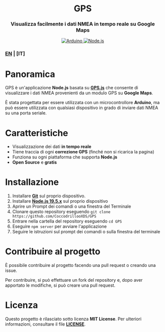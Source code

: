 <h1 align="center">GPS</h1>
<h3 align="center">Visualizza facilmente i dati NMEA in tempo reale su Google Maps</h2>
<p></p>
<p align="center">
<a href="https://www.arduino.cc/"><img src="https://img.shields.io/badge/Arduino-00979D?style=for-the-badge&logo=Arduino&logoColor=white" alt="Arduino">
<a href="https://nodejs.org"><img src="https://img.shields.io/badge/Node.js-43853D?style=for-the-badge&logo=node.js&logoColor=white" alt="Node.js">
</a>

### [EN](README.md) | **[IT]**

# Panoramica
GPS è un'applicazione **Node.js** basata su **[GPS.js](https://github.com/infusion/GPS.js)** che consente di visualizzare i dati NMEA provenienti da un modulo GPS su **Google Maps**.

È stata progettata per essere utilizzata con un microcontrollore **Arduino**, ma può essere utilizzata con qualsiasi dispositivo in grado di inviare dati NMEA su una porta seriale.

# Caratteristiche
- Visualizzazione dei dati **in tempo reale**
- Tiene traccia di ogni **correzione GPS** (finché non si ricarica la pagina)
- Funziona su ogni piattaforma che supporta **Node.js**
- **Open Source** e **gratis**

# Installazione
1. Installare **[Git](https://git-scm.com/)** sul proprio dispositivo.
2. Installare **[Node.js 19.5.x](https://nodejs.org)** sul proprio dispositivo
3. Aprire un Prompt dei comandi o una finestra del Terminale
4. Clonare questo repository eseguendo `git clone https://github.com/CoccodrillooXDS/GPS`
5. Entrare nella cartella del repository eseguendo `cd GPS`
6. Eseguire `npm server` per avviare l'applicazione
7. Seguire le istruzioni sul prompt dei comandi o sulla finestra del terminale

# Contribuire al progetto
È possibile contribuire al progetto facendo una pull request o creando una issue.

Per contribuire, si può effettuare un fork del repository e, dopo aver apportato le modifiche, si può creare una pull request.

# Licenza
Questo progetto è rilasciato sotto licenza **MIT License**. Per ulteriori informazioni, consultare il file **[LICENSE](LICENSE)**.